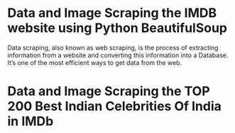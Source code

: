 # Data and Image Scraping the IMDB website using Python BeautifulSoup 
Data scraping, also known as web scraping, is the process of extracting information from a website and converting this information into
a Database. It’s one of the most efficient ways to get data from the web. 
# Data and Image Scraping the TOP 200 Best Indian Celebrities Of India in IMDb
